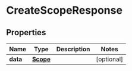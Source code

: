 

# CreateScopeResponse


## Properties

| Name | Type | Description | Notes |
|------------ | ------------- | ------------- | -------------|
|**data** | [**Scope**](Scope.md) |  |  [optional] |




